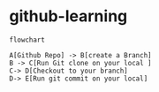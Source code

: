 # github-learning

```mermaid
flowchart

A[Github Repo] -> B[create a Branch]
B -> C[Run Git clone on your local ]
C-> D[Checkout to your branch]
D-> E[Run git commit on your local]


```

